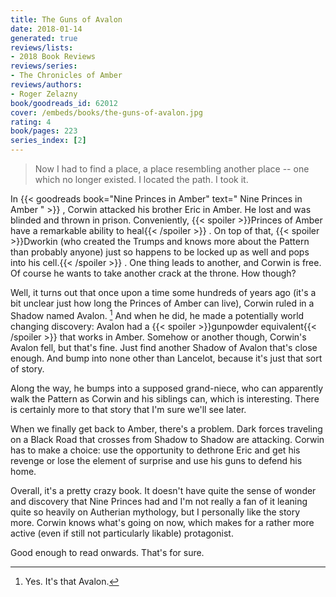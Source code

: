 ```yaml
---
title: The Guns of Avalon
date: 2018-01-14
generated: true
reviews/lists:
- 2018 Book Reviews
reviews/series:
- The Chronicles of Amber
reviews/authors:
- Roger Zelazny
book/goodreads_id: 62012
cover: /embeds/books/the-guns-of-avalon.jpg
rating: 4
book/pages: 223
series_index: [2]
---
```

> Now I had to find a place, a place resembling another place -- one which no longer existed. I located the path. I took it.

In {{< goodreads book="Nine Princes in Amber" text=" Nine Princes in Amber " >}} , Corwin attacked his brother Eric in Amber. He lost and was blinded and thrown in prison. Conveniently,  {{< spoiler >}}Princes of Amber have a remarkable ability to heal{{< /spoiler >}}  . On top of that,  {{< spoiler >}}Dworkin (who created the Trumps and knows more about the Pattern than probably anyone) just so happens to be locked up as well and pops into his cell.{{< /spoiler >}}  . One thing leads to another, and Corwin is free. Of course he wants to take another crack at the throne. How though?  

<!--more-->

Well, it turns out that once upon a time some hundreds of years ago (it's a bit unclear just how long the Princes of Amber can live), Corwin ruled in a Shadow named Avalon. [^1] And when he did, he made a potentially world changing discovery: Avalon had a  {{< spoiler >}}gunpowder equivalent{{< /spoiler >}}  that works in Amber. Somehow or another though, Corwin's Avalon fell, but that's fine. Just find another Shadow of Avalon that's close enough. And bump into none other than Lancelot, because it's just that sort of story.  

Along the way, he bumps into a supposed grand-niece, who can apparently walk the Pattern as Corwin and his siblings can, which is interesting. There is certainly more to that story that I'm sure we'll see later.  

When we finally get back to Amber, there's a problem. Dark forces traveling on a Black Road that crosses from Shadow to Shadow are attacking. Corwin has to make a choice: use the opportunity to dethrone Eric and get his revenge or lose the element of surprise and use his guns to defend his home.  

Overall, it's a pretty crazy book. It doesn't have quite the sense of wonder and discovery that Nine Princes had and I'm not really a fan of it leaning quite so heavily on Autherian mythology, but I personally like the story more. Corwin knows what's going on now, which makes for a rather more active (even if still not particularly likable) protagonist.  

Good enough to read onwards. That's for sure.  

[^1]: Yes. It's that Avalon.